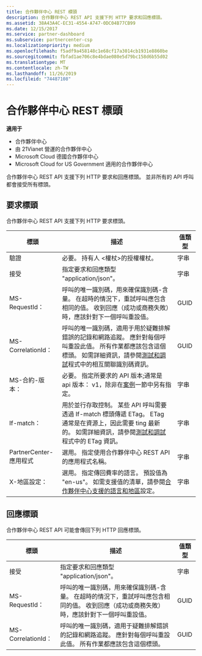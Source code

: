 ```yaml
---
title: 合作夥伴中心 REST 標頭
description: 合作夥伴中心 REST API 支援下列 HTTP 要求和回應標頭。
ms.assetid: 38A43A4C-EC31-4554-A747-0DC04B77CB99
ms.date: 12/15/2017
ms.service: partner-dashboard
ms.subservice: partnercenter-csp
ms.localizationpriority: medium
ms.openlocfilehash: f5adf9a458148c1e68cf17a3014cb1931e8860be
ms.sourcegitcommit: fbfad1ae706c8e4bdae080e5d79bc158d6b55d02
ms.translationtype: MT
ms.contentlocale: zh-TW
ms.lasthandoff: 11/26/2019
ms.locfileid: "74487108"
---
```

# <a name="partner-center-rest-headers"></a>合作夥伴中心 REST 標頭


**適用于**

- 合作夥伴中心
- 由 21Vianet 營運的合作夥伴中心
- Microsoft Cloud 德國合作夥伴中心
- Microsoft Cloud for US Government 適用的合作夥伴中心

合作夥伴中心 REST API 支援下列 HTTP 要求和回應標頭。 並非所有的 API 呼叫都會接受所有標頭。

## <a name="span-idrequest_headersspan-idrequest_headersspan-idrequest_headersrequest-headers"></a><span id="Request_headers"/><span id="request_headers"/><span id="REQUEST_HEADERS"/>要求標頭


合作夥伴中心 REST API 支援下列 HTTP 要求標頭。

| 標頭                       | 描述                                                                                                                                                                                                                                                                            | 值類型 |
|------------------------------|----------------------------------------------------------------------------------------------------------------------------------------------------------------------------------------------------------------------------------------------------------------------------------------|------------|
| 驗證               | 必要。 持有人 &lt;權杖&gt;的授權權杖。                                                                                                                                                                                                                    | 字串     |
| 接受                      | 指定要求和回應類型 "application/json"。                                                                                                                                                                                                                           | 字串     |
| MS-RequestId：                | 呼叫的唯一識別碼，用來確保識別碼-含量。 在超時的情況下，重試呼叫應包含相同的值。 收到回應（成功或商務失敗）時，應該針對下一個呼叫重設值。                                            | GUID       |
| MS-CorrelationId：            | 呼叫的唯一識別碼，適用于用於疑難排解錯誤的記錄和網路追蹤。 應針對每個呼叫重設此值。 所有作業都應該包含這個標頭。 如需詳細資訊，請參閱[測試和調試](test-and-debug.md)程式中的相互關聯識別碼資訊。 | GUID       |
| MS-合約-版本：         | 必要。 指定所要求的 API 版本;通常是 api 版本： v1，除非在[案例](scenarios.md)一節中另有指定。                                                                                                                                  | 字串     |
| If-match：                    | 用於並行存取控制。 某些 API 呼叫需要透過 If-match 標頭傳遞 ETag。 ETag 通常是在資源上，因此需要 ting 最新的。 如需詳細資訊，請參閱[測試和調試](test-and-debug.md)程式中的 ETag 資訊。                | 字串     |
| PartnerCenter-應用程式 | 選用。 指定使用合作夥伴中心 REST API 的應用程式名稱。                                                                                                                                                                                             | 字串     |
| X-地區設定：                    | 選用。 指定傳回費率的語言。 預設值為 "en-us"。 如需支援值的清單，請參閱[合作夥伴中心支援的語言和地區](partner-center-supported-languages-and-locales.md)設定。                                                                                                                                                                                                  | 字串     |

 

## <a name="span-idresponse_headersspan-idresponse_headersspan-idresponse_headersresponse-headers"></a><span id="Response_headers"/><span id="response_headers"/><span id="RESPONSE_HEADERS"/>回應標頭


合作夥伴中心 REST API 可能會傳回下列 HTTP 回應標頭。

| 標頭            | 描述                                                                                                                                                                                                                                 | 值類型 |
|-------------------|---------------------------------------------------------------------------------------------------------------------------------------------------------------------------------------------------------------------------------------------|------------|
| 接受           | 指定要求和回應類型 "application/json"。                                                                                                                                                                                | 字串     |
| MS-RequestId：     | 呼叫的唯一識別碼，用來確保識別碼-含量。 在超時的情況下，重試呼叫應包含相同的值。 收到回應（成功或商務失敗）時，應該針對下一個呼叫重設值。 | GUID       |
| MS-CorrelationId： | 呼叫的唯一識別碼，適用于疑難排解錯誤的記錄和網路追蹤。 應針對每個呼叫重設此值。 所有作業都應該包含這個標頭。                                                       | GUID       |

 

 

 




